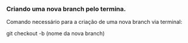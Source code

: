 ### Criando uma nova branch pelo termina.

Comando necessário para a criação de uma nova branch via terminal:

git checkout -b (nome da nova branch)